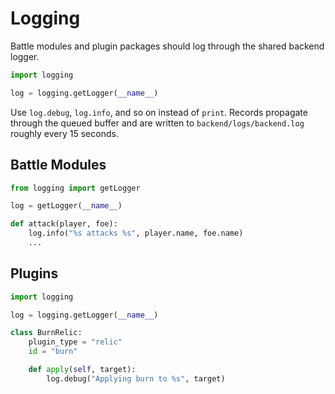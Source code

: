 # Logging

Battle modules and plugin packages should log through the shared backend logger.

```python
import logging

log = logging.getLogger(__name__)
```

Use `log.debug`, `log.info`, and so on instead of `print`. Records propagate through the queued buffer and are written to `backend/logs/backend.log` roughly every 15 seconds.

## Battle Modules

```python
from logging import getLogger

log = getLogger(__name__)

def attack(player, foe):
    log.info("%s attacks %s", player.name, foe.name)
    ...
```

## Plugins

```python
import logging

log = logging.getLogger(__name__)

class BurnRelic:
    plugin_type = "relic"
    id = "burn"

    def apply(self, target):
        log.debug("Applying burn to %s", target)
```

